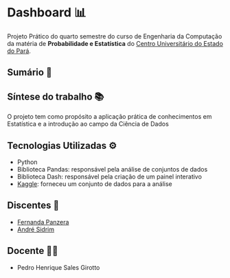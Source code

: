 # Dashboard :bar_chart:

Projeto Prático do quarto semestre do curso de Engenharia da Computação da matéria de **Probabilidade e Estatística** do [Centro Universitário do Estado do Pará](https://www.cesupa.br/).

## Sumário :open_book:

## Síntese do trabalho :books:

O projeto tem como propósito a aplicação prática de conhecimentos em Estatística e a introdução ao campo da Ciência de Dados

## Tecnologias Utilizadas :gear:
- Python
- Biblioteca Pandas: responsável pela análise de conjuntos de dados
- Biblioteca Dash: responsável pela criação de um painel interativo
- [Kaggle](https://www.kaggle.com/datasets/nelgiriyewithana/top-spotify-songs-2023): forneceu um conjunto de dados para a análise 

## Discentes :pushpin:

- [Fernanda Panzera](https://github.com/nandapanzera)
- [André Sidrim](https://github.com/andresidrim)
  
## Docente :man_teacher: 

- Pedro Henrique Sales Girotto
